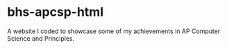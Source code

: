 # bhs-apcsp-html
A website I coded to showcase some of my achievements in AP Computer Science and Principles.
